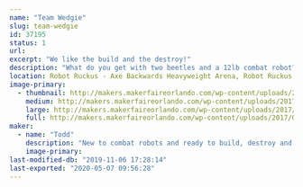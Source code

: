 ```yaml
---
name: "Team Wedgie"
slug: team-wedgie
id: 37195
status: 1
url: 
excerpt: "We like the build and the destroy!"
description: "What do you get with two beetles and a 12lb combat robot? Pieces of fun!"
location: Robot Ruckus - Axe Backwards Heavyweight Arena, Robot Ruckus - Small Arena
image-primary:
  - thumbnail: http://makers.makerfaireorlando.com/wp-content/uploads/2017/08/Shiny-Wedgie-2-1-150x150.jpg
    medium: http://makers.makerfaireorlando.com/wp-content/uploads/2017/08/Shiny-Wedgie-2-1-300x201.jpg
    large: http://makers.makerfaireorlando.com/wp-content/uploads/2017/08/Shiny-Wedgie-2-1-1024x685.jpg
    full: http://makers.makerfaireorlando.com/wp-content/uploads/2017/08/Shiny-Wedgie-2-1.jpg
maker:
  - name: "Todd"
    description: "New to combat robots and ready to build, destroy and repeat."
    image-primary: 
last-modified-db: "2019-11-06 17:28:14"
last-exported: "2020-05-07 09:56:28"
---
```


